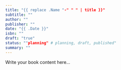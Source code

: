 ```yaml
---
title: "{{ replace .Name "-" " " | title }}"
subtitle: ""
author: ""
publisher: ""
date: "{{ .Date }}"
isbn: ""
draft: "true"
status: ""planning" # planning, draft, published"
summary: ""
---
```


Write your book content here...